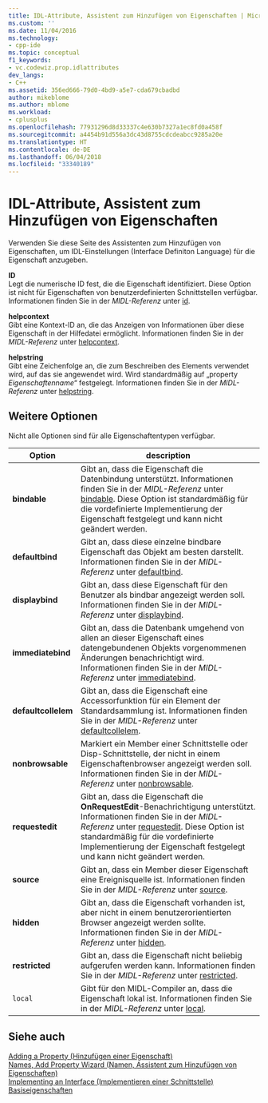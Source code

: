 ```yaml
---
title: IDL-Attribute, Assistent zum Hinzufügen von Eigenschaften | Microsoft-Dokumentation
ms.custom: ''
ms.date: 11/04/2016
ms.technology:
- cpp-ide
ms.topic: conceptual
f1_keywords:
- vc.codewiz.prop.idlattributes
dev_langs:
- C++
ms.assetid: 356ed666-79d0-4bd9-a5e7-cda679cbadbd
author: mikeblome
ms.author: mblome
ms.workload:
- cplusplus
ms.openlocfilehash: 77931296d8d33337c4e630b7327a1ec8fd0a458f
ms.sourcegitcommit: a4454b91d556a3dc43d8755cdcdeabcc9285a20e
ms.translationtype: HT
ms.contentlocale: de-DE
ms.lasthandoff: 06/04/2018
ms.locfileid: "33340189"
---
```

# <a name="idl-attributes-add-property-wizard"></a>IDL-Attribute, Assistent zum Hinzufügen von Eigenschaften
Verwenden Sie diese Seite des Assistenten zum Hinzufügen von Eigenschaften, um IDL-Einstellungen (Interface Definiton Language) für die Eigenschaft anzugeben.  
  
 **ID**  
 Legt die numerische ID fest, die die Eigenschaft identifiziert. Diese Option ist nicht für Eigenschaften von benutzerdefinierten Schnittstellen verfügbar. Informationen finden Sie in der *MIDL-Referenz* unter [id](http://msdn.microsoft.com/library/windows/desktop/aa367040).  
  
 **helpcontext**  
 Gibt eine Kontext-ID an, die das Anzeigen von Informationen über diese Eigenschaft in der Hilfedatei ermöglicht. Informationen finden Sie in der *MIDL-Referenz* unter [helpcontext](http://msdn.microsoft.com/library/windows/desktop/aa366851).  
  
 **helpstring**  
 Gibt eine Zeichenfolge an, die zum Beschreiben des Elements verwendet wird, auf das sie angewendet wird. Wird standardmäßig auf „property *Eigenschaftenname*“ festgelegt. Informationen finden Sie in der *MIDL-Referenz* unter [helpstring](http://msdn.microsoft.com/library/windows/desktop/aa366856).  
  
## <a name="other-options"></a>Weitere Optionen  
 Nicht alle Optionen sind für alle Eigenschaftentypen verfügbar.  
  
|Option|description|  
|------------|-----------------|  
|**bindable**|Gibt an, dass die Eigenschaft die Datenbindung unterstützt. Informationen finden Sie in der *MIDL-Referenz* unter [bindable](http://msdn.microsoft.com/library/windows/desktop/aa366738). Diese Option ist standardmäßig für die vordefinierte Implementierung der Eigenschaft festgelegt und kann nicht geändert werden.|  
|**defaultbind**|Gibt an, dass diese einzelne bindbare Eigenschaft das Objekt am besten darstellt. Informationen finden Sie in der *MIDL-Referenz* unter [defaultbind](http://msdn.microsoft.com/library/windows/desktop/aa366790).|  
|**displaybind**|Gibt an, dass diese Eigenschaft für den Benutzer als bindbar angezeigt werden soll. Informationen finden Sie in der *MIDL-Referenz* unter [displaybind](http://msdn.microsoft.com/library/windows/desktop/aa366804).|  
|**immediatebind**|Gibt an, dass die Datenbank umgehend von allen an dieser Eigenschaft eines datengebundenen Objekts vorgenommenen Änderungen benachrichtigt wird. Informationen finden Sie in der *MIDL-Referenz* unter [immediatebind](http://msdn.microsoft.com/library/windows/desktop/aa367045).|  
|**defaultcollelem**|Gibt an, dass die Eigenschaft eine Accessorfunktion für ein Element der Standardsammlung ist. Informationen finden Sie in der *MIDL-Referenz* unter [defaultcollelem](http://msdn.microsoft.com/library/windows/desktop/aa366792).|  
|**nonbrowsable**|Markiert ein Member einer Schnittstelle oder Disp-Schnittstelle, der nicht in einem Eigenschaftenbrowser angezeigt werden soll. Informationen finden Sie in der *MIDL-Referenz* unter [nonbrowsable](http://msdn.microsoft.com/library/windows/desktop/aa367117).|  
|**requestedit**|Gibt an, dass die Eigenschaft die **OnRequestEdit**-Benachrichtigung unterstützt. Informationen finden Sie in der *MIDL-Referenz* unter [requestedit](http://msdn.microsoft.com/library/windows/desktop/aa367155). Diese Option ist standardmäßig für die vordefinierte Implementierung der Eigenschaft festgelegt und kann nicht geändert werden.|  
|**source**|Gibt an, dass ein Member dieser Eigenschaft eine Ereignisquelle ist. Informationen finden Sie in der *MIDL-Referenz* unter [source](http://msdn.microsoft.com/library/windows/desktop/aa367166).|  
|**hidden**|Gibt an, dass die Eigenschaft vorhanden ist, aber nicht in einem benutzerorientierten Browser angezeigt werden sollte. Informationen finden Sie in der *MIDL-Referenz* unter [hidden](http://msdn.microsoft.com/library/windows/desktop/aa366861).|  
|**restricted**|Gibt an, dass die Eigenschaft nicht beliebig aufgerufen werden kann. Informationen finden Sie in der *MIDL-Referenz* unter [restricted](http://msdn.microsoft.com/library/windows/desktop/aa367157).|  
|`local`|Gibt für den MIDL-Compiler an, dass die Eigenschaft lokal ist. Informationen finden Sie in der *MIDL-Referenz* unter [local](http://msdn.microsoft.com/library/windows/desktop/aa367071).|  
  
## <a name="see-also"></a>Siehe auch  
 [Adding a Property (Hinzufügen einer Eigenschaft)](../ide/adding-a-property-visual-cpp.md)   
 [Names, Add Property Wizard (Namen, Assistent zum Hinzufügen von Eigenschaften)](../ide/names-add-property-wizard.md)   
 [Implementing an Interface (Implementieren einer Schnittstelle)](../ide/implementing-an-interface-visual-cpp.md)   
 [Basiseigenschaften](../ide/stock-properties.md)